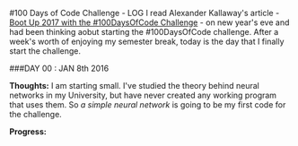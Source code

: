 #100 Days of Code Challenge - LOG
I read Alexander Kallaway's article - [Boot Up 2017 with the #100DaysOfCode Challenge](https://medium.freecodecamp.com/start-2017-with-the-100daysofcode-improved-and-updated-18ce604b237b#.naxutzbzl) - on new year's eve and had been thinking aobut starting the #100DaysOfCode challenge. After a week's worth of enjoying my semester break, today is the day that I finally start the challenge.

###DAY 00 : JAN 8th 2016

**Thoughts:** I am starting small. I've studied the theory behind neural networks in my University, but have never created any working program that uses them. So *a simple neural network* is going to be my first code for the challenge.

**Progress:** 
